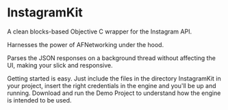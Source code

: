 InstagramKit
==================
 
A clean blocks-based Objective C wrapper for the Instagram API. 

Harnesses the power of AFNetworking under the hood.

Parses the JSON responses on a background thread without affecting the UI, making your slick and responsive.


Getting started is easy. Just include the files in the directory InstagramKit in your project, insert the right credentials in the engine and you'll be up and running.
Download and run the Demo Project to understand how the engine is intended to be used.
